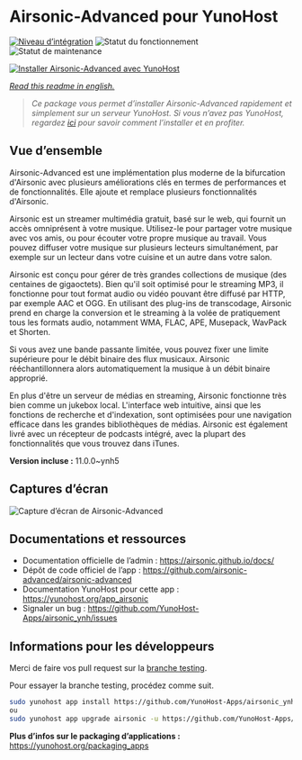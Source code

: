 <!--
N.B.: This README was automatically generated by https://github.com/YunoHost/apps/tree/master/tools/README-generator
It shall NOT be edited by hand.
-->

# Airsonic-Advanced pour YunoHost

[![Niveau d’intégration](https://dash.yunohost.org/integration/airsonic.svg)](https://dash.yunohost.org/appci/app/airsonic) ![Statut du fonctionnement](https://ci-apps.yunohost.org/ci/badges/airsonic.status.svg) ![Statut de maintenance](https://ci-apps.yunohost.org/ci/badges/airsonic.maintain.svg)

[![Installer Airsonic-Advanced avec YunoHost](https://install-app.yunohost.org/install-with-yunohost.svg)](https://install-app.yunohost.org/?app=airsonic)

*[Read this readme in english.](./README.md)*

> *Ce package vous permet d’installer Airsonic-Advanced rapidement et simplement sur un serveur YunoHost.
Si vous n’avez pas YunoHost, regardez [ici](https://yunohost.org/#/install) pour savoir comment l’installer et en profiter.*

## Vue d’ensemble

Airsonic-Advanced est une implémentation plus moderne de la bifurcation d'Airsonic avec plusieurs améliorations clés en termes de performances et de fonctionnalités. Elle ajoute et remplace plusieurs fonctionnalités d'Airsonic.

Airsonic est un streamer multimédia gratuit, basé sur le web, qui fournit un accès omniprésent à votre musique. Utilisez-le pour partager votre musique avec vos amis, ou pour écouter votre propre musique au travail. Vous pouvez diffuser votre musique sur plusieurs lecteurs simultanément, par exemple sur un lecteur dans votre cuisine et un autre dans votre salon.

Airsonic est conçu pour gérer de très grandes collections de musique (des centaines de gigaoctets). Bien qu'il soit optimisé pour le streaming MP3, il fonctionne pour tout format audio ou vidéo pouvant être diffusé par HTTP, par exemple AAC et OGG. En utilisant des plug-ins de transcodage, Airsonic prend en charge la conversion et le streaming à la volée de pratiquement tous les formats audio, notamment WMA, FLAC, APE, Musepack, WavPack et Shorten.

Si vous avez une bande passante limitée, vous pouvez fixer une limite supérieure pour le débit binaire des flux musicaux. Airsonic rééchantillonnera alors automatiquement la musique à un débit binaire approprié.

En plus d'être un serveur de médias en streaming, Airsonic fonctionne très bien comme un jukebox local. L'interface web intuitive, ainsi que les fonctions de recherche et d'indexation, sont optimisées pour une navigation efficace dans les grandes bibliothèques de médias. Airsonic est également livré avec un récepteur de podcasts intégré, avec la plupart des fonctionnalités que vous trouvez dans iTunes.


**Version incluse :** 11.0.0~ynh5

## Captures d’écran

![Capture d’écran de Airsonic-Advanced](./doc/screenshots/screenshot_01.png)

## Documentations et ressources

* Documentation officielle de l’admin : <https://airsonic.github.io/docs/>
* Dépôt de code officiel de l’app : <https://github.com/airsonic-advanced/airsonic-advanced>
* Documentation YunoHost pour cette app : <https://yunohost.org/app_airsonic>
* Signaler un bug : <https://github.com/YunoHost-Apps/airsonic_ynh/issues>

## Informations pour les développeurs

Merci de faire vos pull request sur la [branche testing](https://github.com/YunoHost-Apps/airsonic_ynh/tree/testing).

Pour essayer la branche testing, procédez comme suit.

``` bash
sudo yunohost app install https://github.com/YunoHost-Apps/airsonic_ynh/tree/testing --debug
ou
sudo yunohost app upgrade airsonic -u https://github.com/YunoHost-Apps/airsonic_ynh/tree/testing --debug
```

**Plus d’infos sur le packaging d’applications :** <https://yunohost.org/packaging_apps>